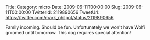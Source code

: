 Title: 
Category: micro
Date: 2009-06-11T00:00:00
Slug: 2009-06-11T00:00:00
TwitterId: 2119890656
TweetUrl: https://twitter.com/mark_philpot/status/2119890656

Family incoming. Should be fun. Unfortunately we won't have Wolfi groomed until tomorrow. This dog requires special attention!